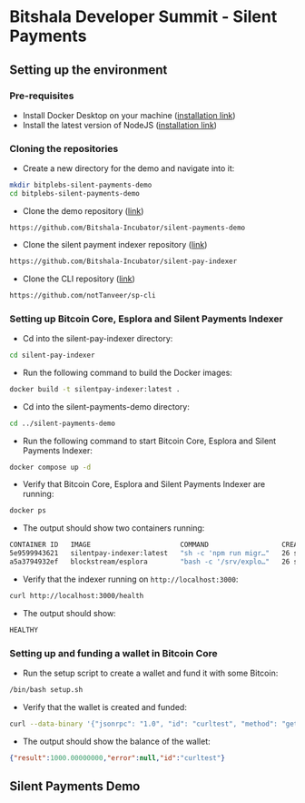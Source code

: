 # Bitshala Developer Summit - Silent Payments

## Setting up the environment

### Pre-requisites

- Install Docker Desktop on your machine ([installation link](https://www.docker.com))
- Install the latest version of NodeJS ([installation link](https://nodejs.org/en/download))

### Cloning the repositories

- Create a new directory for the demo and navigate into it:
```bash
mkdir bitplebs-silent-payments-demo
cd bitplebs-silent-payments-demo
```

- Clone the demo repository ([link](https://github.com/Bitshala-Incubator/silent-payments-demo))
```
https://github.com/Bitshala-Incubator/silent-payments-demo
 ```

- Clone the silent payment indexer repository ([link](https://github.com/Bitshala-Incubator/silent-pay-indexer))
```bash
https://github.com/Bitshala-Incubator/silent-pay-indexer
```
- Clone the CLI repository ([link](https://github.com/notTanveer/sp-cli))
```bash
https://github.com/notTanveer/sp-cli
```

### Setting up Bitcoin Core, Esplora and Silent Payments Indexer

- Cd into the silent-pay-indexer directory:

```bash
cd silent-pay-indexer
```

- Run the following command to build the Docker images:

```bash
docker build -t silentpay-indexer:latest .
```

- Cd into the silent-payments-demo directory:

```bash
cd ../silent-payments-demo
```

- Run the following command to start Bitcoin Core, Esplora and Silent Payments Indexer:

```bash
docker compose up -d
```

- Verify that Bitcoin Core, Esplora and Silent Payments Indexer are running:

```bash
docker ps
```

- The output should show two containers running:

```bash
CONTAINER ID   IMAGE                      COMMAND                  CREATED          STATUS                             PORTS                                                                      NAMES
5e9599943621   silentpay-indexer:latest   "sh -c 'npm run migr…"   26 seconds ago   Up 24 seconds                      0.0.0.0:3000->80/tcp                                                       silent-payments-demo-indexer-1
a5a3794932ef   blockstream/esplora        "bash -c '/srv/explo…"   26 seconds ago   Up 24 seconds (health: starting)   0.0.0.0:18443->18443/tcp, 0.0.0.0:50001->50001/tcp, 0.0.0.0:8094->80/tcp   silent-payments-demo-esplora-1
```

- Verify that the indexer running on `http://localhost:3000`:

```bash
curl http://localhost:3000/health
```

- The output should show:
```txt
HEALTHY
```

### Setting up and funding a wallet in Bitcoin Core

- Run the setup script to create a wallet and fund it with some Bitcoin:

```bash
/bin/bash setup.sh
```

- Verify that the wallet is created and funded:

```bash
curl --data-binary '{"jsonrpc": "1.0", "id": "curltest", "method": "getbalance", "params": []}' -H 'content-type: text/plain;' http://alice:password@localhost:18443/
```

- The output should show the balance of the wallet:

```json
{"result":1000.00000000,"error":null,"id":"curltest"}
```

## Silent Payments Demo
